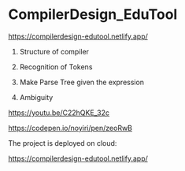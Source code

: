 # CompilerDesign_EduTool
https://compilerdesign-edutool.netlify.app/

1) Structure of compiler

2) Recognition of Tokens

3) Make Parse Tree given the expression

4) Ambiguity

https://youtu.be/C22hQKE_32c

https://codepen.io/noyiri/pen/zeoRwB

The project is deployed on cloud:

 https://compilerdesign-edutool.netlify.app/
